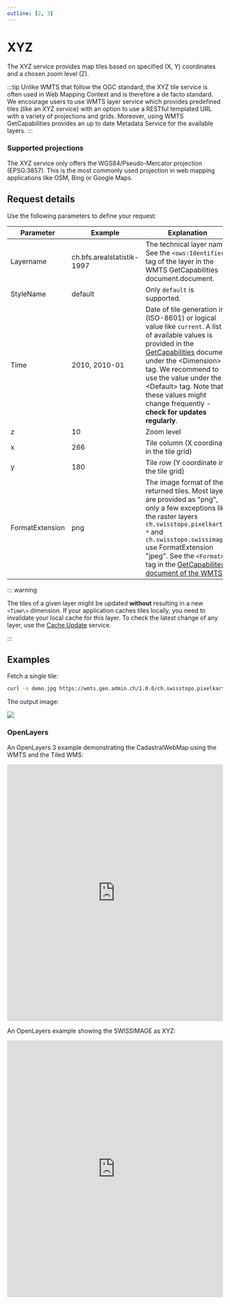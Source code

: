 ```yaml
---
outline: [2, 3]
---
```


# XYZ

The XYZ service provides map tiles based on specified (X, Y) coordinates and a chosen zoom level (Z).

<ApiCodeBlock url="https://wmts.geo.admin.ch/1.0.0/{LayerName}/{StyleName}/{Time}/3857/{z}/{x}/{y}.{FormatExtension}" method="GET" />

:::tip
Unlike WMTS that follow the OGC standard, the XYZ tile service is often used in Web Mapping Context and is therefore a de facto standard.
We encourage users to use WMTS layer service which provides predefined tiles (like an XYZ service) with an option to use a RESTful templated URL with a variety of projections and grids.
Moreover, using WMTS GetCapabilities provides an up to date Metadata Service for the available layers.
:::

### Supported projections

The XYZ service only offers the WGS84/Pseudo-Mercator projection (EPSG:3857). This is the most commonly used projection in web mapping applications like OSM, Bing or Google Maps.

## Request details

Use the following parameters to define your request:

| Parameter       | Example                    | Explanation                                                                                                                                                                                                                                                                                                                                                             |
| --------------- | -------------------------- | ----------------------------------------------------------------------------------------------------------------------------------------------------------------------------------------------------------------------------------------------------------------------------------------------------------------------------------------------------------------------- |
| Layername       | ch.bfs.arealstatistik-1997 | The technical layer name. See the `<ows:Identifier>` tag of the layer in the WMTS GetCapabilities document.document.                                                                                                                                                                                                                                                    |
| StyleName       | default                    | Only `default` is supported.                                                                                                                                                                                                                                                                                                                                            |
| Time            | 2010, 2010-01              | Date of tile generation in (ISO-8601) or logical value like `current`. A list of available values is provided in the [GetCapabilities](//wmts.geo.admin.ch/1.0.0/WMTSCapabilities.xml) document under the \<Dimension\> tag. We recommend to use the value under the \<Default\> tag. Note that these values might change frequently - **check for updates regularly**. |
| z               | 10                         | Zoom level                                                                                                                                                                                                                                                                                                                                                              |
| x               | 266                        | Tile column (X coordinate in the tile grid)                                                                                                                                                                                                                                                                                                                             |
| y               | 180                        | Tile row (Y coordinate in the tile grid)                                                                                                                                                                                                                                                                                                                                |
| FormatExtension | png                        | The image format of the returned tiles. Most layers are provided as "png", only a few exceptions like the raster layers `ch.swisstopo.pixelkarte-*` and `ch.swisstopo.swissimage*` use FormatExtension "jpeg". See the `<Format>` tag in the [GetCapabilites document of the WMTS](https://wmts.geo.admin.ch/1.0.0/WMTSCapabilities.xml).                               |

::: warning

The tiles of a given layer might be updated **without** resulting in a new `<Time\>` dimension.
If your application caches tiles locally, you need to invalidate your local cache for this layer.
To check the latest change of any layer, use the [Cache Update](/docs/wmts#cache-update) service.

:::

## Examples

Fetch a single tile:

```bash
curl -o demo.jpg https://wmts.geo.admin.ch/1.0.0/ch.swisstopo.pixelkarte-farbe/default/current/3857/9/266/180.jpeg
```

The output image:

<img src="https://wmts.geo.admin.ch/1.0.0/ch.swisstopo.pixelkarte-farbe/default/current/3857/9/266/180.jpeg" />

### OpenLayers

An OpenLayers 3 example demonstrating the CadastralWebMap using the WMTS and the Tiled WMS:

<iframe height="600" style="width: 100%;" scrolling="no" title="WMTS layer (EPSG:3857)" src="https://codepen.io/geoadmin/embed/pyzwwL?default-tab=js%2Cresult&editable=true" frameborder="no" loading="lazy" allowtransparency="true" allowfullscreen="true">
  See the Pen <a href="https://codepen.io/geoadmin/pen/pyzwwL">
  WMTS layer (EPSG:3857)</a> by geoadmin (<a href="https://codepen.io/geoadmin">@geoadmin</a>)
  on <a href="https://codepen.io">CodePen</a>.
</iframe>

<br/>

An OpenLayers example showing the SWISSIMAGE as XYZ:

<iframe height="600" style="width: 100%;" scrolling="no" title="xyz example" src="https://codepen.io/geoadmin/embed/xxYEwjQ?default-tab=js%2Cresult&editable=true" frameborder="no" loading="lazy" allowtransparency="true" allowfullscreen="true">
  See the Pen <a href="https://codepen.io/geoadmin/pen/xxYEwjQ">
  xyz example</a> by geoadmin (<a href="https://codepen.io/geoadmin">@geoadmin</a>)
  on <a href="https://codepen.io">CodePen</a>.
</iframe>
